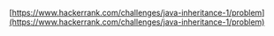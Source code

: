 [https://www.hackerrank.com/challenges/java-inheritance-1/problem](https://www.hackerrank.com/challenges/java-inheritance-1/problem)